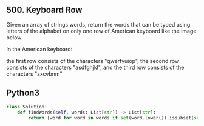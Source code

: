 
## 500. Keyboard Row


Given an array of strings words, return the words that can be typed using letters of the alphabet on only one row of American keyboard like the image below.

In the American keyboard:

the first row consists of the characters "qwertyuiop",
the second row consists of the characters "asdfghjkl", and
the third row consists of the characters "zxcvbnm"




## Python3

```python
class Solution:
    def findWords(self, words: List[str]) -> List[str]:
        return [word for word in words if set(word.lower()).issubset(set("zxcvbnm")) or set(word.lower()).issubset(set("asdfghjkl")) or set(word.lower()).issubset(set("qwertyuiop"))]
        

```

